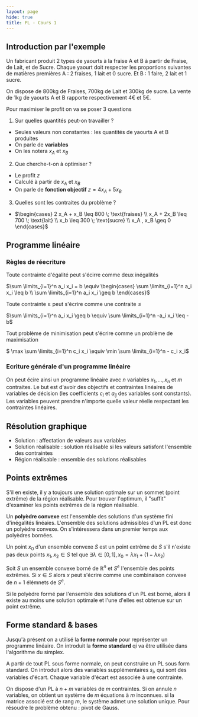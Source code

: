 ```yaml
---
layout: page
hide: true
title: PL - Cours 1 
---
```


## <i class="fas fa-search"></i> Introduction par l'exemple

Un fabricant produit 2 types de yaourts à la fraise A et B à partir de Fraise,
de Lait, et de Sucre. Chaque yaourt doit respecter les proportions suivantes de
matières premières A : 2 fraises, 1 lait et 0 sucre. Et B : 1 faire, 2 lait et 1
sucre.

On dispose de 800kg de Fraises, 700kg de Lait et 300kg de sucre. La vente de 1kg
de yaourts A et B rapporte respectivement 4€ et 5€.

Pour maximiser le profit on va se poser 3 questions

1. Sur quelles quantités peut-on travailler ?

+ Seules valeurs non constantes : les quantités de yaourts A et B produites
+ On parle de **variables**
+ On les notera $x_A$ et $x_B$

2. Que cherche-t-on à optimiser ?

+ Le profit $z$
+ Calculé à partir de $x_A$ et $x_B$
+ On parle de **fonction objectif** $z=4x_A+5x_B$

3. Quelles sont les contraites du problème ?

+ $\begin{cases} 2 x_A + x_B \leq 800 \; \text{fraises} \\ x_A + 2x_B \leq 700
  \; \text{lait} \\ x_b \leq 300 \; \text{sucre} \\ x_A , x_B \geq 0 \end{cases}$

## <i class="fas fa-search"></i> Programme linéaire

### Règles de réecriture

Toute contrainte d'égalité peut s'écirre comme deux inégalités

$\sum \limits_{i=1}^n a_i x_i = b \equiv \begin{cases} \sum \limits_{i=1}^n a_i
x_i \leq b \\ \sum \limits_{i=1}^n a_i x_i \geq b \end{cases}$

Toute contrainte $\geq$ peut s'écrire comme une contraite $\leq$

$\sum \limits_{i=1}^n a_i x_i \geq b \equiv \sum \limits_{i=1}^n -a_i x_i \leq
-b$

Tout problème de minimisation peut s'écrire comme un problème de maximisation

$ \max \sum \limits_{i=1}^n c_i x_i \equiv \min \sum \limits_{i=1}^n - c_i x_i$

### Ecriture générale d'un programme linéaire

On peut écire ainsi un programme linéaire avec $n$ variables $x_1,...,x_n$
et $m$ contraites. Le but est d'avoir des objectifs et contraintes linéaires
de variables de décision (les coefficients $c_i$ et $a_{ij}$ des variables
sont constants). Les variables peuvent prendre n'importe quelle valeur réelle
respectant les contraintes linéaires.

## <i class="fas fa-search"></i> Résolution graphique

+ Solution : affectation de valeurs aux variables
+ Solution réalisable : solution réalisable si les valeurs satisfont l'ensemble
  des contraintes
+ Région réalisable : ensemble des solutions réalisables

## <i class="fas fa-search"></i> Points extrêmes

S'il en existe, il y a toujours une solution optimale sur un sommet (point
extrême) de la région réalisable. Pour trouver l'optimum, il "suffit" d'examiner
les points extrêmes de la région réalisable.

Un **polyèdre convexe** est l'ensemble des solutions d'un système fini
d'inégalités linéaies. L'ensemble des solutions admissibles d'un PL est donc un
polyèdre convexe. On s'intéressera dans un premier temps aux polyèdres bornées.

Un point $x_0$ d'un ensemble convexe $S$ est un point extrême de $S$ s'il
n'existe pas deux points $x_1,x_2 \in S$ tel que $\exists \lambda \in [0,1],
x_0 = \lambda x_1 + (1-\lambda x_2)$

Soit $S$ un ensemble convexe borné de $\mathbb{R}^n$ et $S^e$ l'ensemble
des points extrêmes. Si $x \in S$ alors $x$ peut s'écrire comme une
combinaison convexe de $n+1$ élémnets de $S^e$.

Si le polyèdre formé par l'ensemble des solutions d'un PL est borné, alors il
existe au moins une solution optimale et l'une d'elles est obtenue sur un point
extrême.

## <i class="fas fa-search"></i> Forme standard & bases

Jusqu'à présent on a utilisé la **forme normale** pour représenter un programme
linéaire. On introduit la **forme standard** qi va être utilisée dans
l'algorithme du simplex.

A partir de tout PL sous forme normale, on peut construire un PL sous form
standard. On introduit alors des variables supplémentaires $s_i$, qui sont des
variables d'écart. Chaque variable d'écart est associée à une contrainte.

On dispose d'un PL à $n+m$ variables de $m$ contraintes. Si on annule $n$
variables, on obtient un système de $m$ équations à $m$ inconnues. si la
matrice associé est de rang $m$, le système admet une solution unique. Pour
résoudre le problème obtenu : pivot de Gauss.
